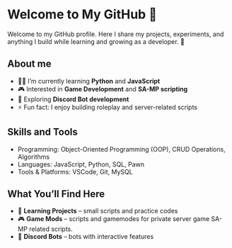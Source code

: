 # Welcome to My GitHub 👋
Welcome to my GitHub profile. Here I share my projects, experiments, and anything I build while learning and growing as a developer. 🚀
## About me
 - 👨‍💻 I’m currently learning **Python** and **JavaScript**  
- 🎮 Interested in **Game Development** and **SA-MP scripting**  
- 🤖 Exploring **Discord Bot development**  
- ⚡ Fun fact: I enjoy building roleplay and server-related scripts

## Skills and Tools
- Programming: Object-Oriented Programming (OOP), CRUD Operations, Algorithms
- Languages: JavaScript, Python, SQL, Pawn
- Tools & Platforms: VSCode, Git, MySQL

## What You’ll Find Here
- 📂 **Learning Projects** – small scripts and practice codes  
- 🎮 **Game Mods** – scripts and gamemodes for private server game SA-MP related scripts.  
- 🤖 **Discord Bots** – bots with interactive features  

